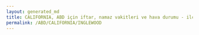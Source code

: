 ```yaml
---
layout: generated_md
title: CALIFORNIA, ABD için iftar, namaz vakitleri ve hava durumu - ilçe/eyalet seç
permalink: /ABD/CALIFORNIA/INGLEWOOD
---
```


<script type="text/javascript">
  var country = ABD;
  var city = CALIFORNIA;
  var state = INGLEWOOD;
  var lat = 72;
  var lon = 21;
</script>

